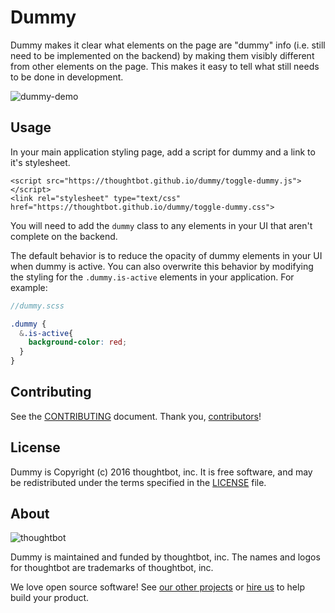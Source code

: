 # Dummy

Dummy makes it clear what elements on the page are "dummy" info (i.e.
still need to be implemented on the backend) by making them visibly different
from other elements on the page. This makes it easy to tell what still needs to
be done in development.

![dummy-demo](https://raw.githubusercontent.com/thoughtbot/dummy/a0fbc6bea6d03bd5d25d961c3a3d4872320ae4a0/dummy-demo.gif)

## Usage

In your main application styling page, add a script for dummy and a link
to it's stylesheet.

```
<script src="https://thoughtbot.github.io/dummy/toggle-dummy.js">
</script>
<link rel="stylesheet" type="text/css"
href="https://thoughtbot.github.io/dummy/toggle-dummy.css">
```

You will need to add the `dummy` class to any elements in your UI that
aren't complete on the backend.

The default behavior is to reduce the opacity of dummy elements in your UI when
dummy is active. You can also overwrite this behavior by modifying the styling
for the `.dummy.is-active` elements in your application. For example:

```scss
//dummy.scss

.dummy {
  &.is-active{
    background-color: red;
  }
}
```

## Contributing

See the [CONTRIBUTING] document.
Thank you, [contributors]!

  [CONTRIBUTING]: CONTRIBUTING.md
  [contributors]: https://github.com/thoughtbot/$(REPO_NAME)/graphs/contributors

## License

Dummy is Copyright (c) 2016 thoughtbot, inc.
It is free software, and may be redistributed
under the terms specified in the [LICENSE] file.

  [LICENSE]: /LICENSE

## About

![thoughtbot](https://thoughtbot.com/logo.png)

Dummy is maintained and funded by thoughtbot, inc.
The names and logos for thoughtbot are trademarks of thoughtbot, inc.

We love open source software!
See [our other projects][community]
or [hire us][hire] to help build your product.

  [community]: https://thoughtbot.com/community?utm_source=github
  [hire]: https://thoughtbot.com/hire-us?utm_source=github
